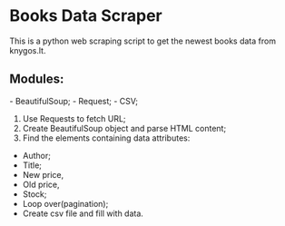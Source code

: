 <h1>Books Data Scraper</h1>

This is a python web scraping script to get the newest books data from knygos.lt.

<h2>Modules:</h2>
- BeautifulSoup;
- Request;
- CSV;

1. Use Requests to fetch URL;
2. Create BeautifulSoup object and parse HTML content;
3. Find the elements containing data attributes: 
- Author;
- Title;
- New price,
- Old price,
- Stock;
- Loop over(pagination);
- Create csv file and fill with data.

